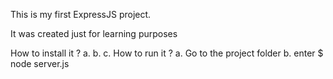 This is my first ExpressJS project.

It was created just for learning purposes

How to install it ?
   a.
   b.
   c.
How to run it ?
   a. Go to the project folder
   b. enter 
         $ node server.js


